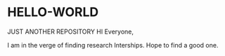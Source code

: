 # HELLO-WORLD
JUST ANOTHER REPOSITORY
HI Everyone,

I am in the verge of finding research Interships.
Hope to find a good one.
